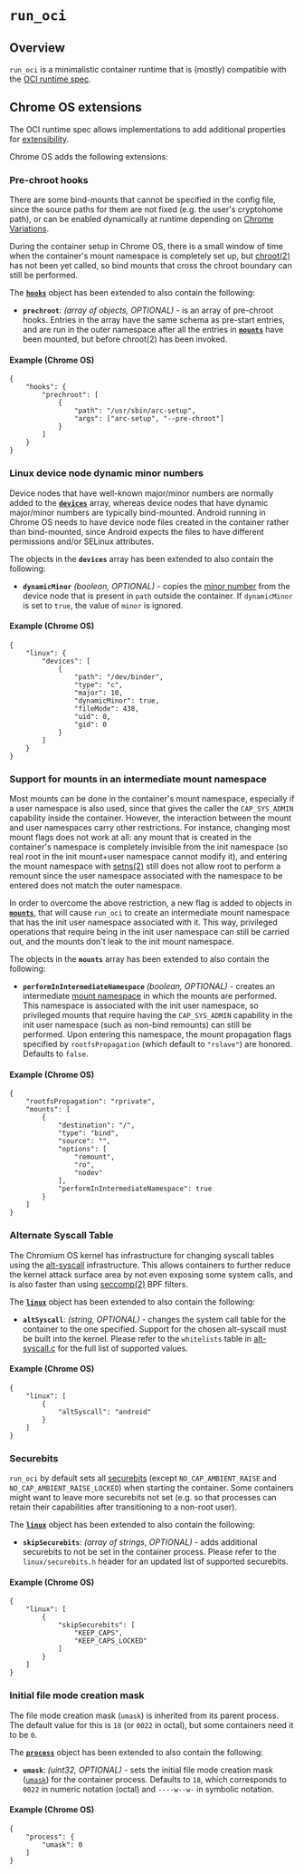 # `run_oci`

## Overview

`run_oci` is a minimalistic container runtime that is (mostly) compatible with
the [OCI runtime spec](https://github.com/opencontainers/runtime-spec).

## Chrome OS extensions

The OCI runtime spec allows implementations to add additional properties for
[extensibility](https://github.com/opencontainers/runtime-spec/blob/master/config.md#extensibility).

Chrome OS adds the following extensions:

### Pre-chroot hooks

There are some bind-mounts that cannot be specified in the config file, since
the source paths for them are not fixed (e.g. the user's cryptohome path), or
can be enabled dynamically at runtime depending on [Chrome
Variations](https://www.google.com/chrome/browser/privacy/whitepaper.html#variations).

During the container setup in Chrome OS, there is a small window of time when
the container's mount namespace is completely set up, but
[chroot(2)](http://man7.org/linux/man-pages/man2/chroot.2.html) has not been yet
called, so bind mounts that cross the chroot boundary can still be performed.

The
[**`hooks`**](https://github.com/opencontainers/runtime-spec/blob/master/config.md#posix-platform-hooks)
object has been extended to also contain the following:

* **`prechroot`**: *(array of objects, OPTIONAL)* - is an array of pre-chroot
  hooks. Entries in the array have the same schema as pre-start entries, and are
  run in the outer namespace after all the entries in [**`mounts`**](https://github.com/opencontainers/runtime-spec/blob/master/config.md#mounts)
  have been mounted, but before chroot(2) has been invoked.

#### Example (Chrome OS)

    {
        "hooks": {
            "prechroot": [
                {
                    "path": "/usr/sbin/arc-setup",
                    "args": ["arc-setup", "--pre-chroot"]
                }
            ]
        }
    }

### Linux device node dynamic minor numbers

Device nodes that have well-known major/minor numbers are normally added to the
[**`devices`**](https://github.com/opencontainers/runtime-spec/blob/master/config-linux.md#devices)
array, whereas device nodes that have dynamic major/minor numbers are typically
bind-mounted. Android running in Chrome OS needs to have device node files
created in the container rather than bind-mounted, since Android expects the
files to have different permissions and/or SELinux attributes.

The objects in the **`devices`** array has been extended to also contain the
following:

* **`dynamicMinor`** *(boolean, OPTIONAL)* - copies the [minor
  number](https://www.kernel.org/doc/Documentation/admin-guide/devices.txt) from
  the device node that is present in `path` outside the container. If
  `dynamicMinor` is set to `true`, the value of `minor` is ignored.

#### Example (Chrome OS)

    {
        "linux": {
            "devices": [
                {
                    "path": "/dev/binder",
                    "type": "c",
                    "major": 10,
                    "dynamicMinor": true,
                    "fileMode": 438,
                    "uid": 0,
                    "gid": 0
                }
            ]
        }
    }

### Support for mounts in an intermediate mount namespace

Most mounts can be done in the container's mount namespace, especially if a user
namespace is also used, since that gives the caller the `CAP_SYS_ADMIN`
capability inside the container. However, the interaction between the mount and
user namespaces carry other restrictions. For instance, changing most mount
flags does not work at all: any mount that is created in the container's
namespace is completely invisible from the init namespace (so real root in the
init mount+user namespace cannot modify it), and entering the mount namespace
with [setns(2)](http://man7.org/linux/man-pages/man2/setns.2.html) still does
not allow root to perform a remount since the user namespace associated with the
namespace to be entered does not match the outer namespace.

In order to overcome the above restriction, a new flag is added to objects in
[**`mounts`**](https://github.com/opencontainers/runtime-spec/blob/master/config.md#mounts),
that will cause `run_oci` to create an intermediate mount namespace that has the
init user namespace associated with it. This way, privileged operations that
require being in the init user namespace can still be carried out, and the
mounts don't leak to the init mount namespace.

The objects in the **`mounts`** array has been extended to also contain the
following:

* **`performInIntermediateNamespace`** *(boolean, OPTIONAL)* - creates an
  intermediate [mount
  namespace](http://man7.org/linux/man-pages/man7/mount_namespaces.7.html) in
  which the mounts are performed. This namespace is associated with the init
  user namespace, so privileged mounts that require having the `CAP_SYS_ADMIN`
  capability in the init user namespace (such as non-bind remounts) can still be
  performed. Upon entering this namespace, the mount propagation flags specified
  by `rootfsPropagation` (which default to `"rslave"`) are honored. Defaults to
  `false`.

#### Example (Chrome OS)

    {
        "rootfsPropagation": "rprivate",
        "mounts": [
            {
                "destination": "/",
                "type": "bind",
                "source": "",
                "options": [
                    "remount",
                    "ro",
                    "nodev"
                ],
                "performInIntermediateNamespace": true
            }
        ]
    }

### Alternate Syscall Table

The Chromium OS kernel has infrastructure for changing syscall tables using the
[alt-syscall](https://chromium.googlesource.com/chromiumos/third_party/kernel/+/4ee2ed4d5903c2354c3ded9ee8eef663c403e457/security/chromiumos/Kconfig#28)
infrastructure.  This allows containers to further reduce the kernel attack
surface area by not even exposing some system calls, and is also faster than
using [seccomp(2)](http://man7.org/linux/man-pages/man2/seccomp.2.html) BPF
filters.

The
[**`linux`**](https://github.com/opencontainers/runtime-spec/blob/master/config-linux.md)
object has been extended to also contain the following:

* **`altSyscall`**: *(string, OPTIONAL)* - changes the system call table for the
  container to the one specified.  Support for the chosen alt-syscall must be
  built into the kernel.  Please refer to the `whitelists` table in
  [alt-syscall.c](https://chromium.git.corp.google.com/chromiumos/third_party/kernel/+/chromeos-4.4/security/chromiumos/alt-syscall.c)
  for the full list of supported values.

#### Example (Chrome OS)

    {
        "linux": [
            {
                "altSyscall": "android"
            }
        ]
    }

### Securebits

`run_oci` by default sets all [securebits](https://lwn.net/Articles/280279/)
(except `NO_CAP_AMBIENT_RAISE` and `NO_CAP_AMBIENT_RAISE_LOCKED`) when starting
the container.  Some containers might want to leave more securebits not set
(e.g. so that processes can retain their capabilities after transitioning to a
non-root user).

The
[**`linux`**](https://github.com/opencontainers/runtime-spec/blob/master/config-linux.md)
object has been extended to also contain the following:

* **`skipSecurebits`**: *(array of strings, OPTIONAL)* - adds additional securebits
  to not be set in the container process.  Please refer to the
  `linux/securebits.h` header for an updated list of supported securebits.

#### Example (Chrome OS)

    {
        "linux": [
            {
                "skipSecurebits": [
                    "KEEP_CAPS",
                    "KEEP_CAPS_LOCKED"
                ]
            }
        ]
    }

### Initial file mode creation mask

The file mode creation mask (`umask`) is inherited from its parent process.  The
default value for this is `18` (or `0022` in octal), but some containers need it
to be `0`.

The
[**`process`**](https://github.com/opencontainers/runtime-spec/blob/master/config.md#posix-process)
object has been extended to also contain the following:

* **`umask`**: *(uint32, OPTIONAL)* - sets the initial file mode creation mask
  ([`umask`](http://man7.org/linux/man-pages/man2/umask.2.html)) for the
  container process. Defaults to `18`, which corresponds to `0022` in numeric
  notation (octal) and `----w--w-` in symbolic notation.

#### Example (Chrome OS)

    {
        "process": {
            "umask": 0
        ]
    }
